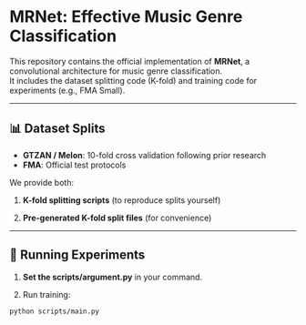 # MRNet: Effective Music Genre Classification

This repository contains the official implementation of **MRNet**, a convolutional architecture for music genre classification.  
It includes the dataset splitting code (K-fold) and training code for experiments (e.g., FMA Small).

---

## 📊 Dataset Splits

- **GTZAN / Melon**: 10-fold cross validation following prior research  
- **FMA**: Official test protocols  

We provide both:

1. **K-fold splitting scripts** (to reproduce splits yourself) 

2. **Pre-generated K-fold split files** (for convenience)  

---

## 🚀 Running Experiments

1. **Set the scripts/argument.py** in your command.  

2. Run training:

```bash
python scripts/main.py
